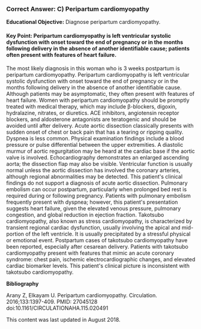 
### Correct Answer: C) Peripartum cardiomyopathy 

**Educational Objective:** Diagnose peripartum cardiomyopathy.

#### **Key Point:** Peripartum cardiomyopathy is left ventricular systolic dysfunction with onset toward the end of pregnancy or in the months following delivery in the absence of another identifiable cause; patients often present with features of heart failure.

The most likely diagnosis in this woman who is 3 weeks postpartum is peripartum cardiomyopathy. Peripartum cardiomyopathy is left ventricular systolic dysfunction with onset toward the end of pregnancy or in the months following delivery in the absence of another identifiable cause. Although patients may be asymptomatic, they often present with features of heart failure. Women with peripartum cardiomyopathy should be promptly treated with medical therapy, which may include β-blockers, digoxin, hydralazine, nitrates, or diuretics. ACE inhibitors, angiotensin receptor blockers, and aldosterone antagonists are teratogenic and should be avoided until after delivery.
Acute aortic dissection classically presents with sudden onset of chest or back pain that has a tearing or ripping quality. Dyspnea is less common. Physical examination findings include a blood pressure or pulse differential between the upper extremities. A diastolic murmur of aortic regurgitation may be heard at the cardiac base if the aortic valve is involved. Echocardiography demonstrates an enlarged ascending aorta; the dissection flap may also be visible. Ventricular function is usually normal unless the aortic dissection has involved the coronary arteries, although regional abnormalities may be detected. This patient's clinical findings do not support a diagnosis of acute aortic dissection.
Pulmonary embolism can occur postpartum, particularly when prolonged bed rest is required during or following pregnancy. Patients with pulmonary embolism frequently present with dyspnea; however, this patient's presentation suggests heart failure, given the elevated venous pressure, pulmonary congestion, and global reduction in ejection fraction.
Takotsubo cardiomyopathy, also known as stress cardiomyopathy, is characterized by transient regional cardiac dysfunction, usually involving the apical and mid-portion of the left ventricle. It is usually precipitated by a stressful physical or emotional event. Postpartum cases of takotsubo cardiomyopathy have been reported, especially after cesarean delivery. Patients with takotsubo cardiomyopathy present with features that mimic an acute coronary syndrome: chest pain, ischemic electrocardiographic changes, and elevated cardiac biomarker levels. This patient's clinical picture is inconsistent with takotsubo cardiomyopathy.

**Bibliography**

Arany Z, Elkayam U. Peripartum cardiomyopathy. Circulation. 2016;133:1397-409. PMID: 27045128 doi:10.1161/CIRCULATIONAHA.115.020491

This content was last updated in August 2018.